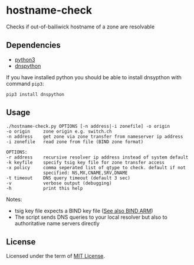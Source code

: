 # hostname-check
Checks if out-of-bailiwick hostname of a zone are resolvable

## Dependencies
 * [python3](https://www.python.org/)
 * [dnspython](http://www.dnspython.org/)

If you have installed python you should be able to install dnsypthon with command `pip3`:
```
pip3 install dnspython
```

## Usage

```
./hostname-check.py OPTIONS [-n address|-i zonefile] -o origin
-o origin     zone origin e.g. switch.ch
-n address    get zone via zone transfer from nameserver ip address
-i zonefile   read zone from file (BIND zone format)

OPTIONS:
-r address    recursive resolver ip address instead of system default
-k keyfile    specify tsig key file for zone transfer access
-x policy     comma seperated list of qtype to check. default if not
              specified: NS,MX,CNAME,SRV,DNAME
-t timeout    DNS query timeout (default 3 sec)
-v            verbose output (debugging)
-h            print this help
```

Notes:
 * tsig key file expects a BIND key file ([See also BIND ARM](https://ftp.isc.org/isc/bind9/cur/9.11/doc/arm/Bv9ARM.ch04.html#tsig))
 * The script sends DNS queries to your local resolver but also to authoritative name servers directly

## License
Licensed under the term of [MIT License](https://en.wikipedia.org/wiki/MIT_License).
